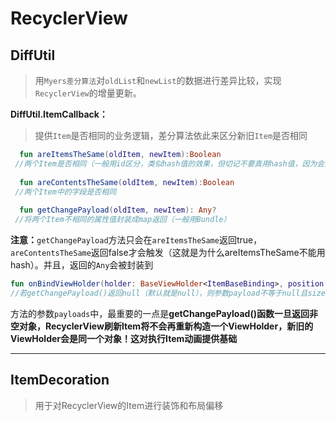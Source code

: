 # RecyclerView

## DiffUtil

> 用`Myers差分算法`对`oldList`和`newList`的数据进行差异比较，实现`RecyclerView`的增量更新。

**DiffUtil.ItemCallback：**

> 提供`Item`是否相同的业务逻辑，差分算法依此来区分新旧`Item`是否相同

 ```kotlin
   fun areItemsTheSame(oldItem, newItem):Boolean
  //两个Item是否相同（一般用id区分，类似hash值的效果，但切记不要真用hash值，因为会对getChangePayload产生影响...）
   
   fun areContentsTheSame(oldItem, newItem):Boolean
  //两个Item中的字段是否相同
  
   fun getChangePayload(oldItem, newItem): Any? 
  //将两个Item不相同的属性值封装成map返回（一般用Bundle）
 ```

  **注意：**`getChangePayload`方法只会在`areItemsTheSame`返回true，`areContentsTheSame`返回false才会触发（这就是为什么areItemsTheSame不能用hash）。并且，返回的`Any`会被封装到

  ```kotlin
  fun onBindViewHolder(holder: BaseViewHolder<ItemBaseBinding>, position: Int, payloads: MutableList<Any>)
  //若getChangePayload()返回null（默认就是null），则参数payload不等于null且size=0
  ```

  方法的参数`payloads`中，最重要的一点是**getChangePayload()函数一旦返回非空对象，RecyclerView刷新Item将不会再重新构造一个ViewHolder，新旧的ViewHolder会是同一个对象！这对执行Item动画提供基础**

------

## ItemDecoration

> 用于对RecyclerView的Item进行装饰和布局偏移

  

  

  

  